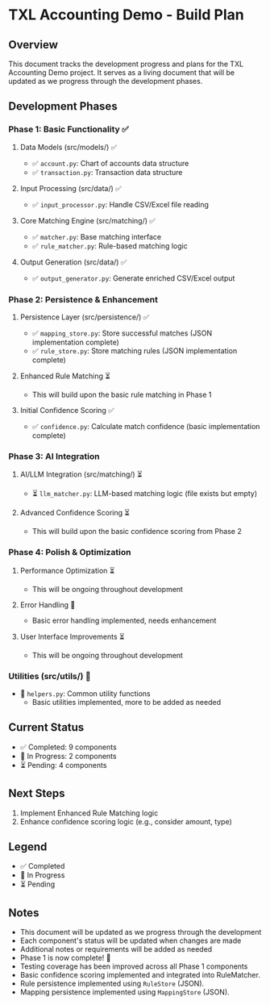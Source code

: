 # TXL Accounting Demo - Build Plan

## Overview
This document tracks the development progress and plans for the TXL Accounting Demo project. It serves as a living document that will be updated as we progress through the development phases.

## Development Phases

### Phase 1: Basic Functionality ✅
1. Data Models (src/models/) ✅
   - ✅ `account.py`: Chart of accounts data structure
   - ✅ `transaction.py`: Transaction data structure

2. Input Processing (src/data/) ✅
   - ✅ `input_processor.py`: Handle CSV/Excel file reading

3. Core Matching Engine (src/matching/) ✅
   - ✅ `matcher.py`: Base matching interface
   - ✅ `rule_matcher.py`: Rule-based matching logic

4. Output Generation (src/data/) ✅
   - ✅ `output_generator.py`: Generate enriched CSV/Excel output

### Phase 2: Persistence & Enhancement
1. Persistence Layer (src/persistence/) ✅
   - ✅ `mapping_store.py`: Store successful matches (JSON implementation complete)
   - ✅ `rule_store.py`: Store matching rules (JSON implementation complete)

2. Enhanced Rule Matching ⏳
   - This will build upon the basic rule matching in Phase 1

3. Initial Confidence Scoring ✅
   - ✅ `confidence.py`: Calculate match confidence (basic implementation complete)

### Phase 3: AI Integration
1. AI/LLM Integration (src/matching/) ⏳
   - ⏳ `llm_matcher.py`: LLM-based matching logic (file exists but empty)

2. Advanced Confidence Scoring ⏳
   - This will build upon the basic confidence scoring from Phase 2

### Phase 4: Polish & Optimization
1. Performance Optimization ⏳
   - This will be ongoing throughout development

2. Error Handling 🔄
   - Basic error handling implemented, needs enhancement

3. User Interface Improvements ⏳
   - This will be ongoing throughout development

### Utilities (src/utils/) 🔄
- 🔄 `helpers.py`: Common utility functions
  - Basic utilities implemented, more to be added as needed

## Current Status
- ✅ Completed: 9 components
- 🔄 In Progress: 2 components
- ⏳ Pending: 4 components

## Next Steps
1. Implement Enhanced Rule Matching logic
2. Enhance confidence scoring logic (e.g., consider amount, type)

## Legend
- ✅ Completed
- 🔄 In Progress
- ⏳ Pending

## Notes
- This document will be updated as we progress through the development
- Each component's status will be updated when changes are made
- Additional notes or requirements will be added as needed
- Phase 1 is now complete! 🎉
- Testing coverage has been improved across all Phase 1 components
- Basic confidence scoring implemented and integrated into RuleMatcher.
- Rule persistence implemented using `RuleStore` (JSON).
- Mapping persistence implemented using `MappingStore` (JSON). 
